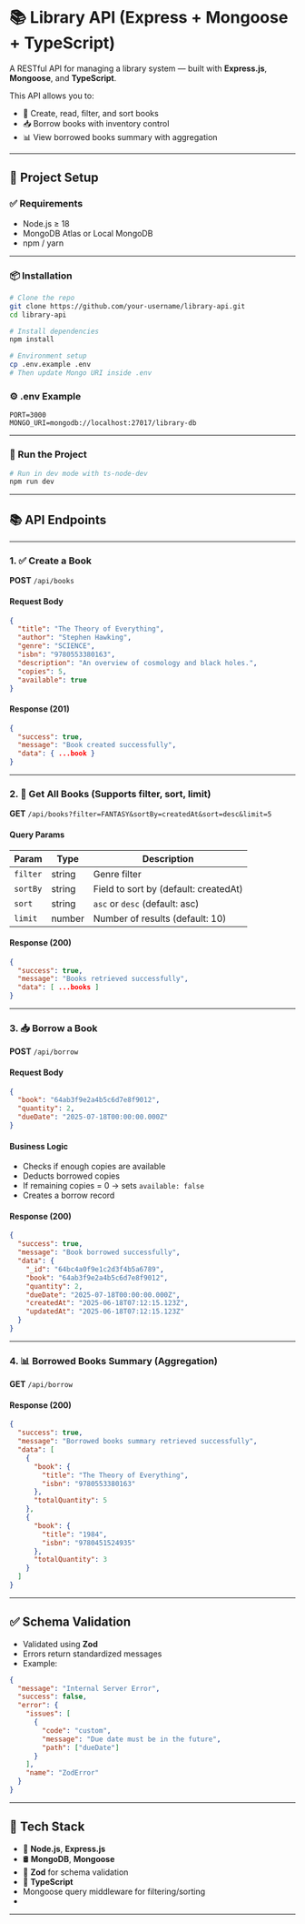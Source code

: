 # 📚 Library API (Express + Mongoose + TypeScript)

A RESTful API for managing a library system — built with **Express.js**, **Mongoose**, and **TypeScript**.

This API allows you to:
- 📘 Create, read, filter, and sort books
- 📥 Borrow books with inventory control
- 📊 View borrowed books summary with aggregation

---

## 🚀 Project Setup

### ✅ Requirements
- Node.js ≥ 18
- MongoDB Atlas or Local MongoDB
- npm / yarn

---

### 📦 Installation

```bash
# Clone the repo
git clone https://github.com/your-username/library-api.git
cd library-api

# Install dependencies
npm install

# Environment setup
cp .env.example .env
# Then update Mongo URI inside .env
```

### ⚙️ .env Example

```
PORT=3000
MONGO_URI=mongodb://localhost:27017/library-db
```

---

### 🔧 Run the Project

```bash
# Run in dev mode with ts-node-dev
npm run dev
```

---

## 📚 API Endpoints

---

### 1. ✅ Create a Book

**POST** `/api/books`

#### Request Body

```json
{
  "title": "The Theory of Everything",
  "author": "Stephen Hawking",
  "genre": "SCIENCE",
  "isbn": "9780553380163",
  "description": "An overview of cosmology and black holes.",
  "copies": 5,
  "available": true
}
```

#### Response (201)

```json
{
  "success": true,
  "message": "Book created successfully",
  "data": { ...book }
}
```

---

### 2. 📖 Get All Books (Supports filter, sort, limit)

**GET** `/api/books?filter=FANTASY&sortBy=createdAt&sort=desc&limit=5`

#### Query Params

| Param     | Type   | Description                      |
|-----------|--------|----------------------------------|
| `filter`  | string | Genre filter                     |
| `sortBy`  | string | Field to sort by (default: createdAt) |
| `sort`    | string | `asc` or `desc` (default: asc)   |
| `limit`   | number | Number of results (default: 10)  |

#### Response (200)

```json
{
  "success": true,
  "message": "Books retrieved successfully",
  "data": [ ...books ]
}
```

---

### 3. 📥 Borrow a Book

**POST** `/api/borrow`

#### Request Body

```json
{
  "book": "64ab3f9e2a4b5c6d7e8f9012",
  "quantity": 2,
  "dueDate": "2025-07-18T00:00:00.000Z"
}
```

#### Business Logic

- Checks if enough copies are available
- Deducts borrowed copies
- If remaining copies = 0 → sets `available: false`
- Creates a borrow record

#### Response (200)

```json
{
  "success": true,
  "message": "Book borrowed successfully",
  "data": {
    "_id": "64bc4a0f9e1c2d3f4b5a6789",
    "book": "64ab3f9e2a4b5c6d7e8f9012",
    "quantity": 2,
    "dueDate": "2025-07-18T00:00:00.000Z",
    "createdAt": "2025-06-18T07:12:15.123Z",
    "updatedAt": "2025-06-18T07:12:15.123Z"
  }
}
```

---

### 4. 📊 Borrowed Books Summary (Aggregation)

**GET** `/api/borrow`

#### Response (200)

```json
{
  "success": true,
  "message": "Borrowed books summary retrieved successfully",
  "data": [
    {
      "book": {
        "title": "The Theory of Everything",
        "isbn": "9780553380163"
      },
      "totalQuantity": 5
    },
    {
      "book": {
        "title": "1984",
        "isbn": "9780451524935"
      },
      "totalQuantity": 3
    }
  ]
}
```

---

## ✅ Schema Validation

- Validated using **Zod**
- Errors return standardized messages
- Example:

```json
{
  "message": "Internal Server Error",
  "success": false,
  "error": {
    "issues": [
      {
        "code": "custom",
        "message": "Due date must be in the future",
        "path": ["dueDate"]
      }
    ],
    "name": "ZodError"
  }
}
```

---

## 🔧 Tech Stack

- 🧠 **Node.js**, **Express.js**
- 🛢 **MongoDB**, **Mongoose**
- 🧾 **Zod** for schema validation
- 🔧 **TypeScript**
-  Mongoose query middleware for filtering/sorting
-  

---
